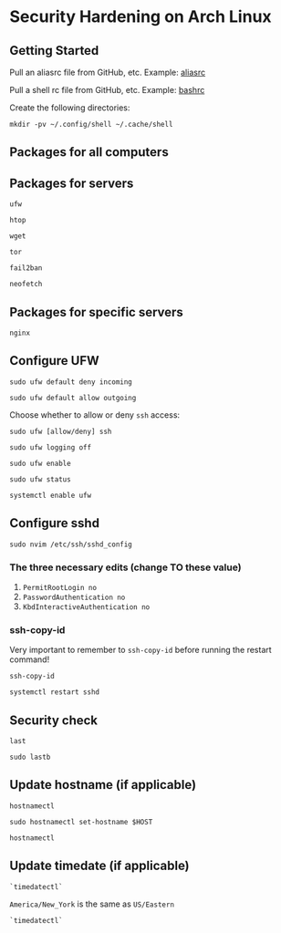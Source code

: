 # Security Hardening on Arch Linux

## Getting Started

Pull an aliasrc file from GitHub, etc. Example: [aliasrc](https://github.com/DavidVogelxyz/dotfiles/blob/main/.config/shell/aliasrc-arch-server)

Pull a shell rc file from GitHub, etc. Example: [bashrc](https://github.com/DavidVogelxyz/dotfiles/blob/main/.config/shell/bashrc)

Create the following directories:

```
mkdir -pv ~/.config/shell ~/.cache/shell
```

## Packages for all computers

## Packages for servers

```
ufw

htop

wget

tor

fail2ban

neofetch
```

## Packages for specific servers

```
nginx
```

## Configure UFW

```
sudo ufw default deny incoming

sudo ufw default allow outgoing
```

Choose whether to allow or deny `ssh` access:

```
sudo ufw [allow/deny] ssh
```

```
sudo ufw logging off

sudo ufw enable

sudo ufw status

systemctl enable ufw
```

## Configure sshd

```
sudo nvim /etc/ssh/sshd_config
```

### The three necessary edits (change TO these value)

1. `PermitRootLogin no`
1. `PasswordAuthentication no`
1. `KbdInteractiveAuthentication no`

### ssh-copy-id

Very important to remember to `ssh-copy-id` before running the restart command!

```
ssh-copy-id

systemctl restart sshd
```

## Security check

```
last

sudo lastb
```

## Update hostname (if applicable)

```
hostnamectl

sudo hostnamectl set-hostname $HOST

hostnamectl
```

## Update timedate (if applicable)

```
`timedatectl`
```

`America/New_York` is the same as `US/Eastern`

```
`timedatectl`
```
